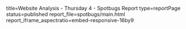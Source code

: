 title=Website Analysis - Thursday 4 - Spotbugs Report
type=reportPage
status=published
report_file=spotbugs/main.html
report_iframe_aspectratio=embed-responsive-16by9
~~~~~~


